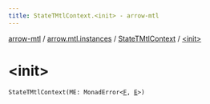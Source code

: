 ```yaml
---
title: StateTMtlContext.<init> - arrow-mtl
---
```


[arrow-mtl](../../index.html) / [arrow.mtl.instances](../index.html) / [StateTMtlContext](index.html) / [&lt;init&gt;](./-init-.html)

# &lt;init&gt;

`StateTMtlContext(ME: MonadError<`[`F`](index.html#F)`, `[`E`](index.html#E)`>)`